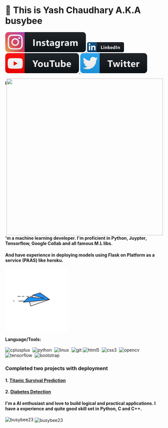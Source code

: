 # 👋 This is Yash Chaudhary A.K.A busybee
<p>
<a href="https://instagram.com/_busybee23">
  <img src="assets\instagram.svg" >
</a>
<a href="https://www.linkedin.com/in/yashchaudhary23/">
  <img src="assets\linkedin.png" >
</a>
<a href="https://www.youtube.com/channel/UCGqcYxLN1rm1UV980KnAOAg">
  <img src="assets\youtube.svg" >
</a>
<a href="https://twitter.com/busyb3e">
  <img src="assets\twitter.svg" >
</a>
</p>

<p>

<div class="hello">
  <div class="inner" ><img src="assets/animation_500_kckasloz.gif" align="right" height="500" width="500" padding-top:"20"></div>
</div>
</p>

#### I'm a machine learning developer. I'm proficient in Python, Juypter, Tensorflow, Google Collab and all famous M.L libs.
#### And have experience in deploying models using Flask on Platform as a service (PAAS) like heroku.
<p>
<div class="hello">
  <div class="inner" ><img src="assets/animation_300_kckabl3r.gif" height="200" width="200"></div>
</div>
</p>

**Language/Tools:**
<br>
<br>
<img src="https://devicons.github.io/devicon/devicon.git/icons/cplusplus/cplusplus-original.svg" alt="cplusplus"  height="30" width="30"/>&nbsp; <img 
src="https://devicons.github.io/devicon/devicon.git/icons/python/python-original.svg" alt="python"  height="30" width="30"/>&nbsp; <img 
src="https://devicons.github.io/devicon/devicon.git/icons/linux/linux-original.svg" alt="linux"  height="30" width="30"/>&nbsp; <img src="https://www.vectorlogo.zone/logos/git-scm/git-scm-icon.svg" alt="git"  height="30" width="30"/> <img src="https://devicons.github.io/devicon/devicon.git/icons/html5/html5-original-wordmark.svg" alt="html5"  height="30" width="30"/> &nbsp;<img
src="https://devicons.github.io/devicon/devicon.git/icons/css3/css3-original-wordmark.svg" alt="css3"  height="30" width="30"/>&nbsp; <img
src="https://www.vectorlogo.zone/logos/opencv/opencv-icon.svg" alt="opencv"  height="30" width="30"/>&nbsp;<img
src="https://www.vectorlogo.zone/logos/tensorflow/tensorflow-icon.svg" alt="tensorflow"  height="30" width="30"/>&nbsp; <img src="https://devicons.github.io/devicon/devicon.git/icons/bootstrap/bootstrap-plain.svg" alt="bootstrap"  height="30" width="30"/>&nbsp;


###  Completed two projects with deployment
####  1. [Titanic Survival Prediction](https://github.com/busybee23/KAGGLE/tree/master/TITANIC%20KAGGLE) 
####  2. [Diabetes Detection](https://github.com/busybee23/Diabetes-Detection)
####  I'm a AI enthusiast and love to build logical and practical applications. I have a experience and quite good skill set in Python, C and C++.  

</p><p><img align="left" src="https://github-readme-stats.vercel.app/api/top-langs/?username=busybee23&theme=dracula" alt="busybee23" /></p>
<p>&nbsp;<img align="center" src="https://github-readme-stats.vercel.app/api?username=busybee23&show_icons=true&theme=dracula" alt="busybee23" /></p>

